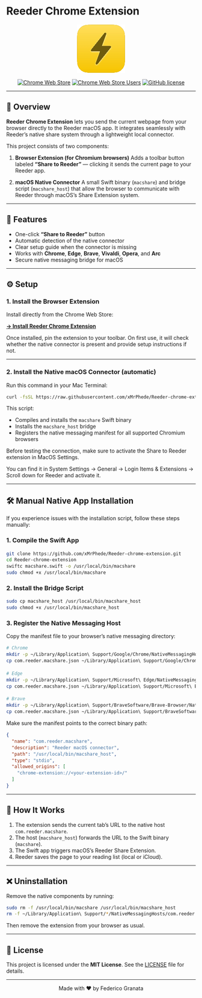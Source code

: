 # Reeder Chrome Extension

<div align="center">

![Extension Logo](https://github.com/xMrPhede/Reeder-chrome-extension/blob/main/extension/icons/icon128.png)

[![Chrome Web Store](https://img.shields.io/chrome-web-store/v/your-extension-id)](https://chrome.google.com/webstore/detail/your-extension-id)
[![Chrome Web Store Users](https://img.shields.io/chrome-web-store/users/your-extension-id)](https://chrome.google.com/webstore/detail/your-extension-id)
[![GitHub license](https://img.shields.io/github/license/xMrPhede/Reeder-chrome-extension)](https://github.com/xMrPhede/Reeder-chrome-extension/blob/main/LICENSE)

</div>

---

## 📖 Overview

**Reeder Chrome Extension** lets you send the current webpage from your browser directly to the Reeder macOS app.
It integrates seamlessly with Reeder’s native share system through a lightweight local connector.

This project consists of two components:

1. **Browser Extension (for Chromium browsers)**
   Adds a toolbar button labeled **“Share to Reeder”** — clicking it sends the current page to your Reeder app.

2. **macOS Native Connector**
   A small Swift binary (`macshare`) and bridge script (`macshare_host`) that allow the browser to communicate with Reeder through macOS’s Share Extension system.

---

## 🚀 Features

* One-click **“Share to Reeder”** button
* Automatic detection of the native connector
* Clear setup guide when the connector is missing
* Works with **Chrome**, **Edge**, **Brave**, **Vivaldi**, **Opera**, and **Arc**
* Secure native messaging bridge for macOS

---

## ⚙️ Setup

### 1. Install the Browser Extension

Install directly from the Chrome Web Store:

**[→ Install Reeder Chrome Extension](https://chrome.google.com/webstore/detail/your-extension-id)**

Once installed, pin the extension to your toolbar.
On first use, it will check whether the native connector is present and provide setup instructions if not.

---

### 2. Install the Native macOS Connector (automatic)

Run this command in your Mac Terminal:

```bash
curl -fsSL https://raw.githubusercontent.com/xMrPhede/Reeder-chrome-extension/main/install.sh | bash
```

This script:

* Compiles and installs the `macshare` Swift binary
* Installs the `macshare_host` bridge
* Registers the native messaging manifest for all supported Chromium browsers

Before testing the connection, make sure to activate the Share to Reeder extension in MacOS Settings.

You can find it in System Settings → General → Login Items & Extensions → Scroll down for Reeder and activate it.

---

## 🛠 Manual Native App Installation

If you experience issues with the installation script, follow these steps manually:

### 1. Compile the Swift App

```bash
git clone https://github.com/xMrPhede/Reeder-chrome-extension.git
cd Reeder-chrome-extension
swiftc macshare.swift -o /usr/local/bin/macshare
sudo chmod +x /usr/local/bin/macshare
```

### 2. Install the Bridge Script

```bash
sudo cp macshare_host /usr/local/bin/macshare_host
sudo chmod +x /usr/local/bin/macshare_host
```

### 3. Register the Native Messaging Host

Copy the manifest file to your browser’s native messaging directory:

```bash
# Chrome
mkdir -p ~/Library/Application\ Support/Google/Chrome/NativeMessagingHosts/
cp com.reeder.macshare.json ~/Library/Application\ Support/Google/Chrome/NativeMessagingHosts/

# Edge
mkdir -p ~/Library/Application\ Support/Microsoft\ Edge/NativeMessagingHosts/
cp com.reeder.macshare.json ~/Library/Application\ Support/Microsoft\ Edge/NativeMessagingHosts/

# Brave
mkdir -p ~/Library/Application\ Support/BraveSoftware/Brave-Browser/NativeMessagingHosts/
cp com.reeder.macshare.json ~/Library/Application\ Support/BraveSoftware/Brave-Browser/NativeMessagingHosts/
```

Make sure the manifest points to the correct binary path:

```json
{
  "name": "com.reeder.macshare",
  "description": "Reeder macOS connector",
  "path": "/usr/local/bin/macshare_host",
  "type": "stdio",
  "allowed_origins": [
    "chrome-extension://<your-extension-id>/"
  ]
}
```

---

## 🧩 How It Works

1. The extension sends the current tab’s URL to the native host `com.reeder.macshare`.
2. The host (`macshare_host`) forwards the URL to the Swift binary (`macshare`).
3. The Swift app triggers macOS’s Reeder Share Extension.
4. Reeder saves the page to your reading list (local or iCloud).

---

## ❌ Uninstallation

Remove the native components by running:

```bash
sudo rm -f /usr/local/bin/macshare /usr/local/bin/macshare_host
rm -f ~/Library/Application\ Support/*/NativeMessagingHosts/com.reeder.macshare.json
```

Then remove the extension from your browser as usual.

---

## 📝 License

This project is licensed under the **MIT License**.
See the [LICENSE](LICENSE) file for details.

---

<div align="center">

Made with ❤️ by Federico Granata

</div>
